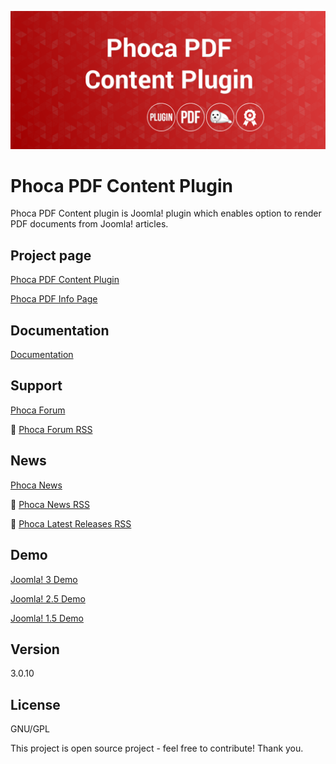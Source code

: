 



![Phoca PDF Content Plugin](https://github.com/PhocaCz/PhocaPDFContentPlugin/blob/master/content.png)

# Phoca PDF Content Plugin



Phoca PDF Content plugin is Joomla! plugin which enables option to render PDF documents from Joomla! articles.



## Project page

[Phoca PDF Content Plugin](https://www.phoca.cz/phocapdf-plugins)

[Phoca PDF Info Page](https://www.phoca.cz/project/phocapdf-joomla-pdf)



## Documentation

[Documentation](https://www.phoca.cz/documents/48-phoca-pdf-plugins/213-phocapdf-content-plugin)





## Support

[Phoca Forum](https://www.phoca.cz/forum)

:bell: [Phoca Forum RSS](https://www.phoca.cz/forum/app.php/feed)



## News

[Phoca News](https://www.phoca.cz/news)

:bell: [Phoca News RSS](https://www.phoca.cz/news?format=feed&type=rss)

:bell: [Phoca Latest Releases RSS](https://www.phoca.cz/download/feed/111?format=feed&type=rss)



## Demo

[Joomla! 3 Demo](https://www.phoca.cz/joomla3demo/phoca-pdf-demo)

[Joomla! 2.5 Demo](https://www.phoca.cz/joomlademo/phoca-pdf)

[Joomla! 1.5 Demo](https://www.phoca.cz/demo/phocapdf-demo)



## Version

3.0.10



## License

GNU/GPL



This project is open source project - feel free to contribute! Thank you.
